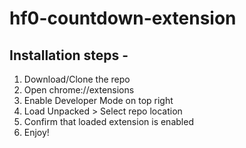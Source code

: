 # hf0-countdown-extension

## Installation steps - 

1. Download/Clone the repo
2. Open chrome://extensions
3. Enable Developer Mode on top right
4. Load Unpacked > Select repo location
5. Confirm that loaded extension is enabled
6. Enjoy!

